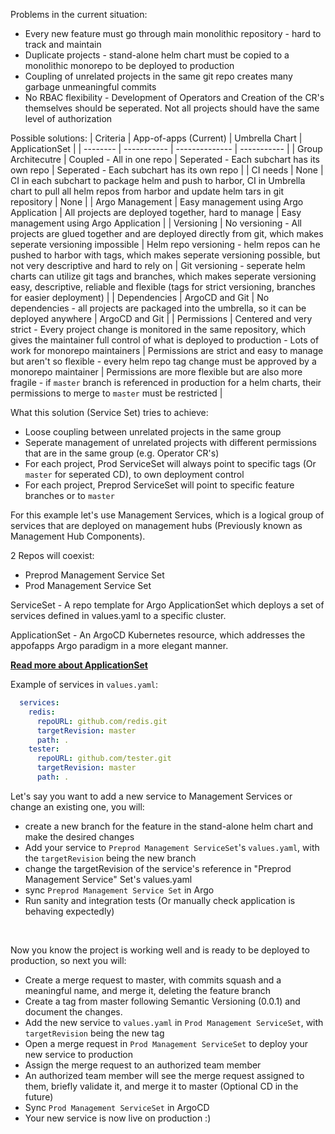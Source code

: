 
Problems in the current situation:
  - Every new feature must go through main monolithic repository - hard to track and maintain
  - Duplicate projects - stand-alone helm chart must be copied to a monolithic monorepo to be deployed to production
  - Coupling of unrelated projects in the same git repo creates many garbage unmeaningful commits
  - No RBAC flexibility - Development of Operators and Creation of the CR's themselves should be seperated. Not all projects should have the same level of authorization

Possible solutions:
| Criteria | App-of-apps (Current) | Umbrella Chart | ApplicationSet |
| -------- | ----------- | -------------- | ----------- |
| Group Architecutre | Coupled - All in one repo | Seperated - Each subchart has its own repo | Seperated - Each subchart has its own repo | 
| CI needs | None | CI in each subchart to package helm and push to harbor, CI in Umbrella chart to pull all helm repos from harbor and update helm tars in git repository  | None |
| Argo Management | Easy management using Argo Application   | All projects are deployed together, hard to manage  | Easy management using Argo Application |
| Versioning | No versioning - All projects are glued together and are deployed directly from git, which makes seperate versioning impossible | Helm repo versioning - helm repos can he pushed to harbor with tags, which makes seperate versioning possible, but not very descriptive and hard to rely on | Git versioning - seperate helm charts can utilize git tags and branches, which makes seperate versioning easy, descriptive, reliable and flexible (tags for strict versioning, branches for easier deployment)  | 
| Dependencies | ArgoCD and Git | No dependencies - all projects are packaged into the umbrella, so it can be deployed anywhere | ArgoCD and Git | 
| Permissions | Centered and very strict - Every project change is monitored in the same repository, which gives the maintainer full control of what is deployed to production - Lots of work for monorepo maintainers | Permissions are strict and easy to manage but aren't so flexible - every helm repo tag change must be approved by a monorepo maintainer | Permissions are more flexible but are also more fragile - if `master` branch is referenced in production for a helm charts, their permissions to merge to `master` must be restricted |

What this solution (Service Set) tries to achieve:
  - Loose coupling between unrelated projects in the same group
  - Seperate management of unrelated projects with different permissions that are in the same group (e.g. Operator CR's)
  - For each project, Prod ServiceSet will always point to specific tags (Or `master` for seperated CD), to own deployment control
  - For each project, Preprod ServiceSet will point to specific feature branches or to `master` 

For this example let's use Management Services, which is a logical group of services that are deployed on management hubs (Previously known as Management Hub Components).

2 Repos will coexist:
  - Preprod Management Service Set
  - Prod Management Service Set

ServiceSet - A repo template for Argo ApplicationSet which deploys a set of services defined in values.yaml to a specific cluster.

ApplicationSet - An ArgoCD Kubernetes resource, which addresses the appofapps Argo paradigm in a more elegant manner.

[**Read more about ApplicationSet**](https://argocd-applicationset.readthedocs.io/en/stable/)

Example of services in `values.yaml`:
```yml
  services:
    redis:
      repoURL: github.com/redis.git
      targetRevision: master
      path: .
    tester:
      repoURL: github.com/tester.git
      targetRevision: master
      path: .
```

Let's say you want to add a new service to Management Services or change an existing one, you will:
  - create a new branch for the feature in the stand-alone helm chart and make the desired changes
  - Add your service to `Preprod Management ServiceSet`'s `values.yaml`, with the `targetRevision` being the new branch
  - change the targetRevision of the service's reference in "Preprod Management Service" Set's values.yaml
  - sync `Preprod Management Service Set` in Argo
  - Run sanity and integration tests (Or manually check application is behaving expectedly)
<br>

Now you know the project is working well and is ready to be deployed to production, so next you will:
  - Create a merge request to master, with commits squash and a meaningful name, and merge it, deleting the feature branch
  - Create a tag from master following Semantic Versioning (0.0.1) and document the changes.
  - Add the new service to `values.yaml` in `Prod Management ServiceSet`, with `targetRevision` being the new tag
  - Open a merge request in `Prod Management ServiceSet` to deploy your new service to production
  - Assign the merge request to an authorized team member
  - An authorized team member will see the merge request assigned to them, briefly validate it, and merge it to master (Optional CD in the future)
  - Sync `Prod Management ServiceSet` in ArgoCD
  - Your new service is now live on production :)


